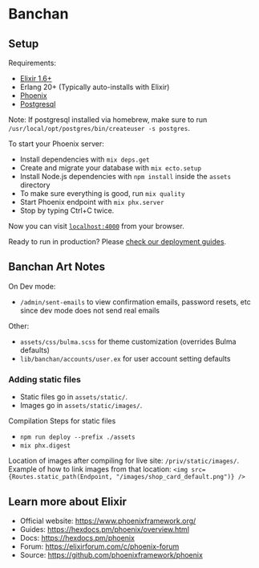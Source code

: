 # Banchan
## Setup

Requirements:
- [Elixir 1.6+](https://elixir-lang.org/install.html)
- Erlang 20+ (Typically auto-installs with Elixir)
- [Phoenix](https://hexdocs.pm/phoenix/installation.html)
- [Postgresql](https://wiki.postgresql.org/wiki/Detailed_installation_guides)

Note: If postgresql installed via homebrew, make sure to run `/usr/local/opt/postgres/bin/createuser -s postgres`.

To start your Phoenix server:

- Install dependencies with `mix deps.get`
- Create and migrate your database with `mix ecto.setup`
- Install Node.js dependencies with `npm install` inside the `assets` directory
- To make sure everything is good, run `mix quality`
- Start Phoenix endpoint with `mix phx.server`
- Stop by typing Ctrl+C twice.

Now you can visit [`localhost:4000`](http://localhost:4000) from your browser.

Ready to run in production? Please [check our deployment guides](https://hexdocs.pm/phoenix/deployment.html).

## Banchan Art Notes

On Dev mode:
- `/admin/sent-emails` to view confirmation emails, password resets, etc since dev mode does not send real emails

Other:
- `assets/css/bulma.scss` for theme customization (overrides Bulma defaults)
- `lib/banchan/accounts/user.ex` for user account setting defaults

### Adding static files

- Static files go in `assets/static/`.
- Images go in `assets/static/images/`.

Compilation Steps for static files
- `npm run deploy --prefix ./assets`
- `mix phx.digest`

Location of images after compiling for live site: `/priv/static/images/`.
Example of how to link images from that location: `<img src={Routes.static_path(Endpoint, "/images/shop_card_default.png")} />`

## Learn more about Elixir

- Official website: https://www.phoenixframework.org/
- Guides: https://hexdocs.pm/phoenix/overview.html
- Docs: https://hexdocs.pm/phoenix
- Forum: https://elixirforum.com/c/phoenix-forum
- Source: https://github.com/phoenixframework/phoenix
